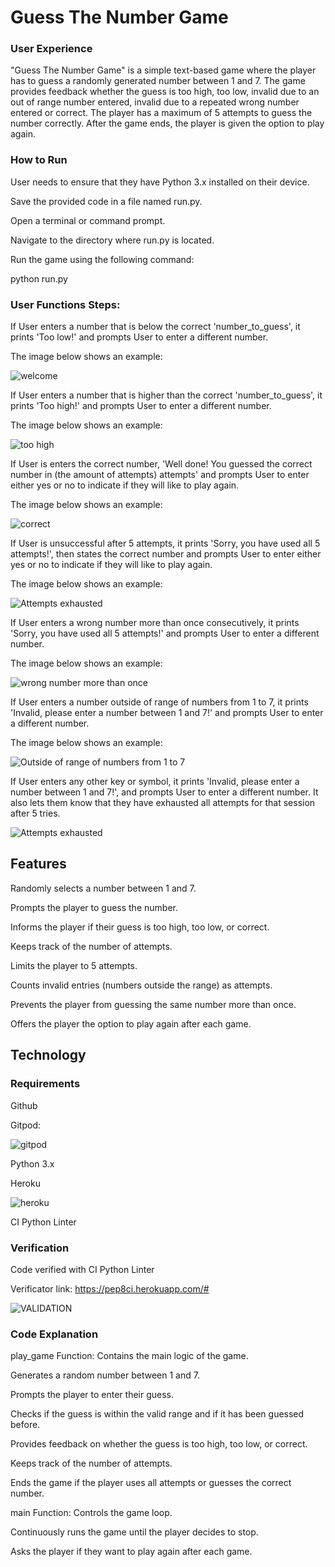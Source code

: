 # Guess The Number Game

### User Experience
"Guess The Number Game" is a simple text-based game where the player has to guess a randomly generated number between 1 and 7. The game provides feedback whether the guess is too high, too low, invalid due to an out of range number entered, invalid due to a repeated wrong number entered or correct. The player has a maximum of 5 attempts to guess the number correctly. After the game ends, the player is given the option to play again.

### How to Run

User needs to ensure that they have Python 3.x installed on their device.

Save the provided code in a file named run.py.

Open a terminal or command prompt.

Navigate to the directory where run.py is located.

Run the game using the following command:

python run.py

### User Functions Steps:

If User enters a number that is below the correct 'number_to_guess', it prints 'Too low!' and prompts User to enter a different number.

The image below shows an example:

![welcome](https://github.com/user-attachments/assets/f0003940-09ca-4a14-b20a-b444444fd821)

If User enters a number that is higher than the correct 'number_to_guess', it prints 'Too high!' and prompts User to enter a different number.

The image below shows an example:

![too high](https://github.com/user-attachments/assets/2357c186-bc1a-48e8-a6b7-69b7b1706257)

If User is enters the correct number, 'Well done! You guessed the correct number in (the amount of attempts) attempts' and prompts User to enter either yes or no to indicate if they will like to play again.

The image below shows an example:

![correct](https://github.com/user-attachments/assets/ee4124f1-eb0f-4651-a77d-1923a4e51358)

If User is unsuccessful after 5 attempts, it prints 'Sorry, you have used all 5 attempts!', then states the correct number and prompts User to enter either yes or no to indicate if they will like to play again.

The image below shows an example:

![Attempts exhausted](https://github.com/user-attachments/assets/18ff8063-cdd6-47f1-ade5-05974cbed1af)

If User enters a wrong number more than once consecutively, it prints 'Sorry, you have used all 5 attempts!' and prompts User to enter a different number.

The image below shows an example:

![wrong number more than once](https://github.com/user-attachments/assets/178d6b66-0baf-4b2f-9b63-284361394f93)

If User enters a number outside of range of numbers from 1 to 7, it prints 'Invalid, please enter a number between 1 and 7!' and prompts User to enter a different number.

The image below shows an example:

![Outside of range of numbers from 1 to 7](https://github.com/user-attachments/assets/b9d468fa-fad8-4ab6-8ef0-c6716fa0105d)

If User enters any other key or symbol, it prints 'Invalid, please enter a number between 1 and 7!', and prompts User to enter a different number. It also lets them know that they have exhausted all attempts for that session after 5 tries.

![Attempts exhausted](https://github.com/user-attachments/assets/6b9dd258-0782-4b18-acb7-3c48cef72aa7)

## Features

Randomly selects a number between 1 and 7.

Prompts the player to guess the number.

Informs the player if their guess is too high, too low, or correct.

Keeps track of the number of attempts.

Limits the player to 5 attempts.

Counts invalid entries (numbers outside the range) as attempts.

Prevents the player from guessing the same number more than once.

Offers the player the option to play again after each game.

## Technology

### Requirements

Github

Gitpod:

![gitpod](https://github.com/user-attachments/assets/7804e5d7-86f8-4285-a3b4-a4054711bbe9)

Python 3.x

Heroku

![heroku](https://github.com/user-attachments/assets/42ecd587-b015-4949-a8da-0489eeb26d38)

CI Python Linter

### Verification

Code verified with CI Python Linter

Verificator link: https://pep8ci.herokuapp.com/#

![VALIDATION](https://github.com/user-attachments/assets/3bd9f09a-2aff-493e-ac06-4a6b912edf56)

### Code Explanation

play_game Function: Contains the main logic of the game.

Generates a random number between 1 and 7.

Prompts the player to enter their guess.

Checks if the guess is within the valid range and if it has been guessed before.

Provides feedback on whether the guess is too high, too low, or correct.

Keeps track of the number of attempts.

Ends the game if the player uses all attempts or guesses the correct number.

main Function: Controls the game loop.

Continuously runs the game until the player decides to stop.

Asks the player if they want to play again after each game.
